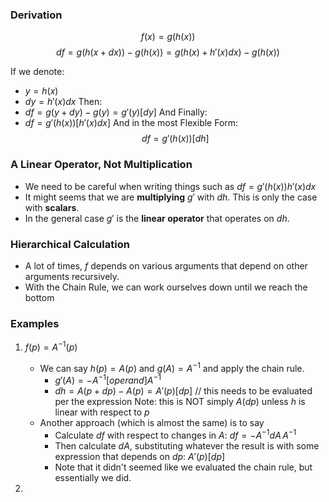 ### Derivation
$$
f(x) =g(h(x))
$$
$$
df = g(h(x+dx)) - g(h(x)) = g(h(x) + h'(x)dx) - g(h(x))
$$

If we denote:
- $y = h(x)$
- $dy = h'(x)dx$
Then:
- $df = g(y+dy)-g(y)=g'(y)[dy]$
And Finally:
- $df = g'(h(x))[h'(x)dx]$
And in the most Flexible Form:
$$
df = g'(h(x))[dh]
$$

### A Linear Operator, Not Multiplication
- We need to be careful when writing things such as  $df = g'(h(x))h'(x)dx$
- It might seems that we are **multiplying** $g'$ with $dh$. This is only the case with **scalars**.
- In the general case $g'$ is the **linear operator** that operates on $dh$.

### Hierarchical Calculation
 - A lot of times, $f$ depends on various arguments that depend on other arguments recursively.
 - With the Chain Rule, we can work ourselves down until we reach the bottom

### Examples

1. $f(p) = A^{-1}(p)$ 
   - We can say $h(p) = A(p)$ and $g(A) = A^{-1}$ and apply the chain rule.
	   - $g'(A) = -A^{-1}[operand]A^{-1}$
	   - $dh = A(p + dp) - A(p) = A'(p)[dp]$ // this needs to be evaluated per the expression
	    Note: this is NOT simply $A(dp)$ unless $h$ is linear with respect to $p$
   - Another approach (which is almost the same) is to say
     - Calculate $df$ with respect to changes in $A$: $df = -A^{-1}dA\,A^{-1}$
     - Then calculate $dA$, substituting whatever the result is with some expression that depends on $dp$: $A'(p)[dp]$
     - Note that it didn't seemed like we evaluated the chain rule, but essentially we did.
     
 2. 
    
